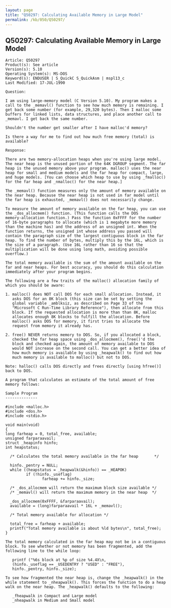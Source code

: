 ```yaml
---
layout: page
title: "Q50297: Calculating Available Memory in Large Model"
permalink: /kb/050/Q50297/
---
```


## Q50297: Calculating Available Memory in Large Model

	Article: Q50297
	Product(s): See article
	Version(s): 5.10
	Operating System(s): MS-DOS
	Keyword(s): ENDUSER | S_QuickC S_QuickAsm | mspl13_c
	Last Modified: 17-JUL-1990
	
	Question:
	
	I am using large-memory model (C Version 5.10). My program makes a
	call to the _memavl() function to see how much memory is remaining. I
	get back some number (for example, 29,320 bytes). Then I malloc some
	buffers for linked lists, data structures, and place another call to
	_memavl. I get back the same number.
	
	Shouldn't the number get smaller after I have malloc'd memory?
	
	Is there a way for me to find out how much free memory (total) is
	available?
	
	Response:
	
	There are two memory-allocation heaps when you're using large model.
	The near heap is the unused portion of the 64K DGROUP segment. The far
	heap is the unused memory above your program. malloc() uses the near
	heap for small and medium models and the far heap for compact, large,
	and huge models. [You can choose which heap to use by using _fmalloc()
	for the far heap and _nmalloc() for the near heap.]
	
	The _memavl() function measures only the amount of memory available on
	the near heap. Because the near heap is not used in far model until
	the far heap is exhausted, _memavl() does not necessarily change.
	
	To measure the amount of memory available on the far heap, you can use
	the _dos_allocmem() function. (This function calls the DOS
	memory-allocation function.) Pass the function 0xFFFF for the number
	of 16-byte paragraphs to allocate (which is 1 megabyte more memory
	than the machine has) and the address of an unsigned int. When the
	function returns, the unsigned int whose address you passed will
	contain the paragraph size of the largest contiguous block in the far
	heap. To find the number of bytes, multiply this by the 16L, which is
	the size of a paragraph. (Use 16L rather than 16 so that the
	multiplication will be done using long math, avoiding possible
	overflow.)
	
	The total memory available is the sum of the amount available on the
	far and near heaps. For best accuracy, you should do this calculation
	immediately after your program begins.
	
	The following are a few traits of the malloc() allocation family of
	which you should be aware:
	
	1. malloc() does NOT call DOS for each small allocation. Instead, it
	   asks DOS for an 8K block (this size can be set by setting the
	   global variable _amblksiz, as described on Page 33 of the
	   "Microsoft C Run-Time Library Reference"), then allocate from this
	   block. If the requested allocation is more than than 8K, malloc
	   allocates enough 8K blocks to fulfill the allocation. Before
	   malloc() asks DOS for memory, it first tries to allocate the
	   request from memory it already has.
	
	2. free() NEVER returns memory to DOS. So, if you allocated a block,
	   checked the far heap space using _dos_allocmem(), free()'d the
	   block and checked again, the amount of memory available to DOS
	   would NOT increase on the second call. You can get a better idea of
	   how much memory is available by using _heapwalk() to find out how
	   much memory is available to malloc() but not to DOS.
	
	Note: halloc() calls DOS directly and frees directly [using hfree()]
	back to DOS.
	
	A program that calculates an estimate of the total amount of free
	memory follows:
	
	Sample Program
	--------------
	
	#include <malloc.h>
	#include <dos.h>
	#include <stdio.h>
	
	void main(void)
	{
	long farheap = 0, total_free, available;
	unsigned farparaavail;
	struct _heapinfo hinfo;
	int heapstatus;
	
	  /* Calculates the total memory available in the far heap       */
	
	  hinfo._pentry = NULL;
	  while ((heapstatus = _heapwalk(&hinfo)) == _HEAPOK)
	         if (!hinfo._useflag)
	                farheap += hinfo._size;
	
	  /* _dos_allocmem will return the maximum block size available */
	  /* _memavl() will return the maximum memory in the near heap  */
	
	  _dos_allocmem(0xFFFF, &farparaavail);
	  available = (long)farparaavail * 16L + _memavl();
	
	  /* Total memory available for allocation */
	
	  total_free = farheap + available;
	  printf("Total memory available is about %ld bytes\n", total_free);
	}
	
	The total memory calculated in the far heap may not be in a contiguous
	block. To see whether or not memory has been fragmented, add the
	following line to the while loop:
	
	   printf ("%6s block at %p of size %4.4X\n,
	   (hinfo._useflag == _USEDENTRY ? "USED" : "FREE"),
	   hinfo._pentry, hinfo._size);
	
	To see how fragmented the near heap is, change the _heapwalk() in the
	while statement to _nheapwalk(). This forces the function to do a heap
	walk on the near heap. The _heapwalk() defaults to the following:
	
	   _fheapwalk in Compact and Large model
	   _nheapwalk in Medium and Small model

